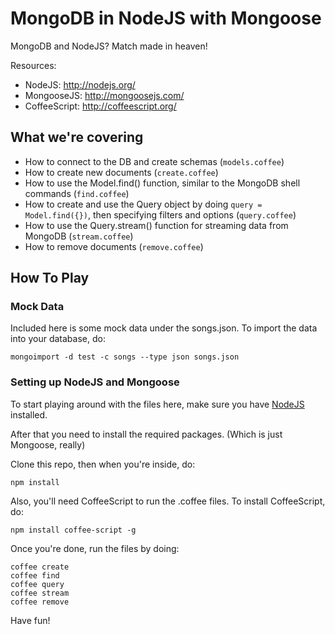 # MongoDB in NodeJS with Mongoose

MongoDB and NodeJS? Match made in heaven!

Resources: 

* NodeJS: http://nodejs.org/
* MongooseJS: http://mongoosejs.com/
* CoffeeScript: http://coffeescript.org/

## What we're covering

* How to connect to the DB and create schemas (`models.coffee`)
* How to create new documents (`create.coffee`)
* How to use the Model.find() function, similar to the MongoDB shell commands (`find.coffee`)
* How to create and use the Query object by doing `query = Model.find({})`, then specifying filters and options (`query.coffee`)
* How to use the Query.stream() function for streaming data from MongoDB (`stream.coffee`)
* How to remove documents (`remove.coffee`)

## How To Play

### Mock Data
Included here is some mock data under the songs.json. To import the data into your database, do: 

```
mongoimport -d test -c songs --type json songs.json
```

### Setting up NodeJS and Mongoose

To start playing around with the files here, make sure you have [NodeJS](http://nodejs.org/) installed. 

After that you need to install the required packages. (Which is just Mongoose, really)

Clone this repo, then when you're inside, do:

```
npm install
```

Also, you'll need CoffeeScript to run the .coffee files. To install CoffeeScript, do: 

```
npm install coffee-script -g
```

Once you're done, run the files by doing: 

```
coffee create
coffee find
coffee query
coffee stream
coffee remove
```

Have fun!